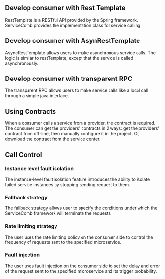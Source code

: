 ## Develop consumer with Rest Template
RestTemplate is a RESTful API provided by the Spring framework.  ServiceComb provides the implementation class for service calling

## Develop consumer with AsynRestTemplate
AsyncRestTemplate allows users to make asynchronous service calls. The logic is similar to restTemplate, except that the service is called asynchronously.

## Develop consumer with transparent RPC

The transparent RPC allows users to make service calls like a local call through a simple java interface.

## Using Contracts
When a consumer calls a service from a provider, the contract is required. The consumer can get the providers' contracts in 2 ways: get the providers' contract from off-line, then manually configure it in the  project. Or, download the contract from the service center.

## Call Control

### Instance level fault isolation
The instance-level fault isolation feature introduces the ability to isolate failed service instances by stopping sending request to them.

### Fallback strategy
The fallback strategy allows user to specify the conditions under which the ServiceComb framework will terminate the requests.

### Rate limiting strategy
The user uses the rate limiting policy on the consumer side to control the frequency of requests sent to the specified microservice.

### Fault injection
The user uses fault injection on the consumer side to set the delay and error of the request sent to the specified microservice and its trigger probability.
